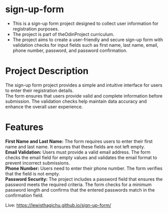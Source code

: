 # sign-up-form

* This is a sign-up form project designed to collect user information for registration purposes.<br />
* The project is part of theOdinProject curriculum.<br />
* The project aims to create a user-friendly and secure sign-up form with validation checks for input fields such as first name, last name, email, phone number, password, and password confirmation.<br />

# Project Description<br >
The sign-up form project provides a simple and intuitive interface for users to enter their registration details.<br /> 
The form ensures that users provide valid and complete information before submission. The validation checks help maintain data accuracy and enhance the overall user experience.

# Features
**First Name and Last Name:** The form requires users to enter their first name and last name. It ensures that these fields are not left empty.<br />
**Email Validation:** Users must provide a valid email address. The form checks the email field for empty values and validates the email format to prevent incorrect submissions.  
**Phone Number:** Users need to enter their phone number. The form verifies that the field is not empty.  
**Password Security:** The project includes a password field that ensures the password meets the required criteria. The form checks for a minimum password length and confirms that the entered passwords match in the confirmation field.  

Live: https://lewisthagichu.github.io/sign-up-form/

